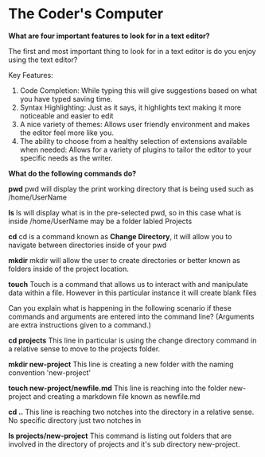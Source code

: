 # The Coder's Computer

**What are four important features to look for in a text editor?**

The first and most important thing to look for in a text editor is do you enjoy using the text editor?

Key Features:
1. Code Completion: While typing this will give suggestions based on what you have typed saving time.
2. Syntax Highlighting: Just as it says, it highlights text making it more noticeable and easier to edit 
3. A nice variety of themes: Allows user friendly environment and makes the editor feel more like you.
4. The ability to choose from a healthy selection of extensions available when needed: Allows for a variety of plugins to tailor the editor to your specific needs as the writer.
   
**What do the following commands do?**

**pwd**
pwd will display the print working directory that is being used such as /home/UserName

**ls**
ls will display what is in the pre-selected pwd, so in this case what is inside /home/UserName may be a folder labled Projects

**cd**
cd is a command known as **Change Directory**, it will allow you to navigate between directories inside of your pwd

**mkdir**
mkdir will allow the user to create directories or better known as folders inside of the project location.

**touch**
Touch is a command that allows us to interact with and manipulate data within a file. However in this particular instance it will create
blank files

Can you explain what is happening in the following scenario if these commands and arguments are entered into the command line? (Arguments are extra instructions given to a command.)

**cd projects**
This line in particular is using the change directory command in a relative sense to move to the projects folder.

**mkdir new-project**
This line is creating a new folder with the naming convention 'new-project'

**touch new-project/newfile.md**
This line is reaching into the folder new-project and creating a markdown file known as newfile.md

**cd ..**
This line is reaching two notches into the directory in a relative sense. No specific directory just two notches in

**ls projects/new-project**
This command is listing out folders that are involved in the directory of projects and it's sub directory new-project.

